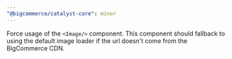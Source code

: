 ```yaml
---
"@bigcommerce/catalyst-core": minor
---
```


Force usage of the `<Image/>` component. This component should fallback to using the default image loader if the url doesn't come from the BigCommerce CDN.
